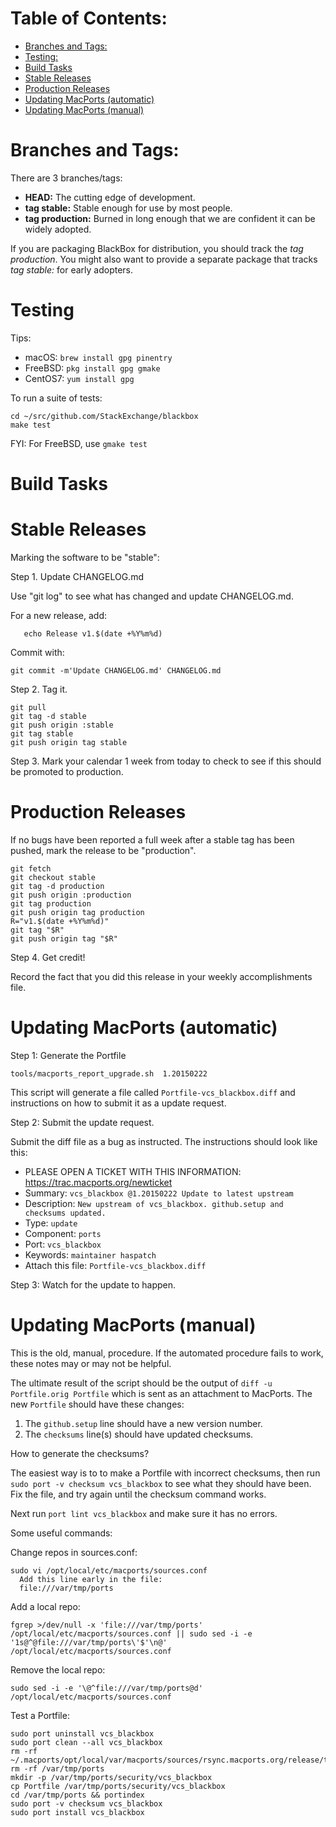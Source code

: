 Table of Contents:
==================

-	[Branches and Tags:](#branches-and-tags)
-	[Testing:](#testing)
-	[Build Tasks](#build-tasks)
-	[Stable Releases](#stable-releases)
-	[Production Releases](#production-releases)
-	[Updating MacPorts (automatic)](#updating-macports-automatic)
-	[Updating MacPorts (manual)](#updating-macports-manual)

Branches and Tags:
==================

There are 3 branches/tags:

-	**HEAD:** The cutting edge of development.
-	**tag stable:** Stable enough for use by most people.
-	**tag production:** Burned in long enough that we are confident it can be widely adopted.

If you are packaging BlackBox for distribution, you should track the *tag production*. You might also want to provide a separate package that tracks *tag stable:* for early adopters.

Testing
=======

Tips:

* macOS: `brew install gpg pinentry`
* FreeBSD: `pkg install gpg gmake`
* CentOS7: `yum install gpg`

To run a suite of tests:

```
cd ~/src/github.com/StackExchange/blackbox
make test
```

FYI: For FreeBSD, use `gmake test`


Build Tasks
===========

Stable Releases
===============

Marking the software to be "stable":

Step 1.  Update CHANGELOG.md

Use "git log" to see what has changed and update CHANGELOG.md.

For a new release, add:

```
   echo Release v1.$(date +%Y%m%d)
```

Commit with:

```
git commit -m'Update CHANGELOG.md' CHANGELOG.md
```

Step 2. Tag it.

```
git pull
git tag -d stable
git push origin :stable
git tag stable
git push origin tag stable
```

Step 3. Mark your calendar 1 week from today to check to see if this should be promoted to production.

Production Releases
===================

If no bugs have been reported a full week after a stable tag has been pushed, mark the release to be "production".

```
git fetch
git checkout stable
git tag -d production
git push origin :production
git tag production
git push origin tag production
R="v1.$(date +%Y%m%d)"
git tag "$R"
git push origin tag "$R"
```

Step 4. Get credit!

Record the fact that you did this release in your weekly accomplishments file.



Updating MacPorts (automatic)
=============================

Step 1: Generate the Portfile

```
tools/macports_report_upgrade.sh  1.20150222
```

This script will generate a file called `Portfile-vcs_blackbox.diff` and instructions on how to submit it as a update request.

Step 2: Submit the update request.

Submit the diff file as a bug as instructed. The instructions should look like this:

-	PLEASE OPEN A TICKET WITH THIS INFORMATION: https://trac.macports.org/newticket
-	Summary: `vcs_blackbox @1.20150222 Update to latest upstream`
-	Description: `New upstream of vcs_blackbox.
	github.setup and checksums updated.`
-	Type: `update`
-	Component: `ports`
-	Port: `vcs_blackbox`
-	Keywords: `maintainer haspatch`
-	Attach this file: `Portfile-vcs_blackbox.diff`

Step 3: Watch for the update to happen.


Updating MacPorts (manual)
==========================

This is the old, manual, procedure. If the automated procedure fails to work, these notes may or may not be helpful.

The ultimate result of the script should be the output of `diff -u Portfile.orig Portfile` which is sent as an attachment to MacPorts. The new `Portfile` should have these changes:

1.	The `github.setup` line should have a new version number.
2.	The `checksums` line(s) should have updated checksums.

How to generate the checksums?

The easiest way is to to make a Portfile with incorrect checksums, then run `sudo port -v checksum vcs_blackbox` to see what they should have been. Fix the file, and try again until the checksum command works.

Next run `port lint vcs_blackbox` and make sure it has no errors.

Some useful commands:

Change repos in sources.conf:

```
sudo vi /opt/local/etc/macports/sources.conf
  Add this line early in the file:
  file:///var/tmp/ports
```

Add a local repo:

```
fgrep >/dev/null -x 'file:///var/tmp/ports' /opt/local/etc/macports/sources.conf || sudo sed -i -e '1s@^@file:///var/tmp/ports\'$'\n@' /opt/local/etc/macports/sources.conf
```

Remove the local repo:

```
sudo sed -i -e '\@^file:///var/tmp/ports@d' /opt/local/etc/macports/sources.conf
```

Test a Portfile:

```
sudo port uninstall vcs_blackbox
sudo port clean --all vcs_blackbox
rm -rf ~/.macports/opt/local/var/macports/sources/rsync.macports.org/release/tarballs/ports/security/vcs_blackbox/
rm -rf /var/tmp/ports
mkdir -p /var/tmp/ports/security/vcs_blackbox
cp Portfile /var/tmp/ports/security/vcs_blackbox
cd /var/tmp/ports && portindex
sudo port -v checksum vcs_blackbox
sudo port install vcs_blackbox
```
